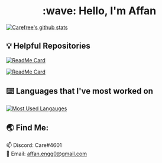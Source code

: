 <div align="center"><h1>:wave: Hello, I'm Affan</h1></div>

[![Carefree's github stats](https://github-readme-stats.vercel.app/api?username=charfweh&show_icons=true&theme=tokyonight&count_private=true)](https://github.com/charfweh)

## :bulb: Helpful Repositories 
[![ReadMe Card](https://github-readme-stats.vercel.app/api/pin/?username=charfweh&repo=discord-bot-dashboard)](https://github.com/charfweh/discord-bot-dashboard)

[![ReadMe Card](https://github-readme-stats.vercel.app/api/pin/?username=charfweh&repo=Discord-Oauth-Mern)](https://github.com/charfweh/Discord-Oauth-Mern)

## :keyboard: Languages that I've most worked on
[![Most Used Langauges](https://github-readme-stats.vercel.app/api/top-langs/?username=charfweh&layout=compact&theme=tokyonight)](https://github.com/charfweh)

## :earth_asia: Find Me:
:mailbox: Discord: Care#4601</br> 
:email: Email: affan.engg0@gmail.com

